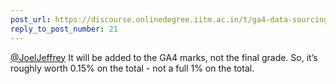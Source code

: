 ```yaml
---
post_url: https://discourse.onlinedegree.iitm.ac.in/t/ga4-data-sourcing-discussion-thread-tds-jan-2025/165959/22
reply_to_post_number: 21
---
```

[@JoelJeffrey](/u/joeljeffrey) It will be added to the GA4 marks, not the final grade. So, it’s roughly worth 0.15% on the total - not a full 1% on the total.